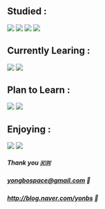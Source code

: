 ## Studied :

<img src="https://img.shields.io/badge/HTML5-E34F26?style=for-the-badge&logo=HTML5&logoColor=white"> <img src="https://img.shields.io/badge/CSS3-1572B6?style=for-the-badge&logo=CSS3&logoColor=white"> <img src="https://img.shields.io/badge/JavaScript-F7DF1E?style=for-the-badge&logo=JavaScript&logoColor=white"> <img src="https://img.shields.io/badge/Dart-0175C2?style=for-the-badge&logo=Dart&logoColor=white">


## Currently Learing :

<img src="https://img.shields.io/badge/Flutter-02569B?style=for-the-badge&logo=Flutter&logoColor=white"> <img src="https://img.shields.io/badge/GoLang-00ADD8?style=for-the-badge&logo=Go&logoColor=white">

## Plan to Learn :

<img src="https://img.shields.io/badge/-Network-green"> <img src="https://img.shields.io/badge/-Databass-brown">

## Enjoying :

<img src="https://img.shields.io/badge/Adobe Illustrator-FF9A00?style=for-the-badge&logo=Adobe Illustrator&logoColor=white">  <img src="https://img.shields.io/badge/Ableton Live-000000?style=for-the-badge&logo=Ableton Live&logoColor=white">

##### Thank you 🇰🇷
##### yongbospace@gmail.com 💌
##### http://blog.naver.com/yonbs 📝
<!--
**yongbospace/yongbospace** is a ✨ _special_ ✨ repository because its `README.md` (this file) appears on your GitHub profile.

Here are some ideas to get you started:

- 🔭 I’m currently working on ...
- 🌱 I’m currently learning ...
- 👯 I’m looking to collaborate on ...
- 🤔 I’m looking for help with ...
- 💬 Ask me about ...
- 📫 How to reach me: ...
- 😄 Pronouns: ...
- ⚡ Fun fact: ...
-->

